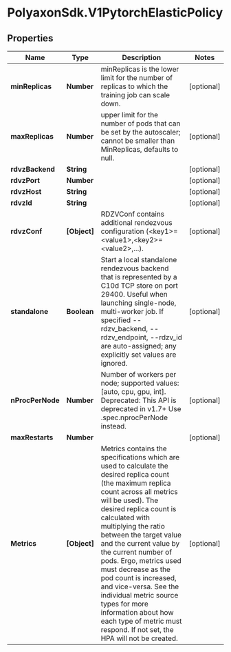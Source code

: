 # PolyaxonSdk.V1PytorchElasticPolicy

## Properties

Name | Type | Description | Notes
------------ | ------------- | ------------- | -------------
**minReplicas** | **Number** | minReplicas is the lower limit for the number of replicas to which the training job can scale down. | [optional] 
**maxReplicas** | **Number** | upper limit for the number of pods that can be set by the autoscaler; cannot be smaller than MinReplicas, defaults to null. | [optional] 
**rdvzBackend** | **String** |  | [optional] 
**rdvzPort** | **Number** |  | [optional] 
**rdvzHost** | **String** |  | [optional] 
**rdvzId** | **String** |  | [optional] 
**rdvzConf** | **[Object]** | RDZVConf contains additional rendezvous configuration (&lt;key1&gt;&#x3D;&lt;value1&gt;,&lt;key2&gt;&#x3D;&lt;value2&gt;,...). | [optional] 
**standalone** | **Boolean** | Start a local standalone rendezvous backend that is represented by a C10d TCP store on port 29400. Useful when launching single-node, multi-worker job. If specified --rdzv_backend, --rdzv_endpoint, --rdzv_id are auto-assigned; any explicitly set values are ignored. | [optional] 
**nProcPerNode** | **Number** | Number of workers per node; supported values: [auto, cpu, gpu, int]. Deprecated: This API is deprecated in v1.7+ Use .spec.nprocPerNode instead. | [optional] 
**maxRestarts** | **Number** |  | [optional] 
**Metrics** | **[Object]** | Metrics contains the specifications which are used to calculate the desired replica count (the maximum replica count across all metrics will be used).  The desired replica count is calculated with multiplying the ratio between the target value and the current value by the current number of pods. Ergo, metrics used must decrease as the pod count is increased, and vice-versa.  See the individual metric source types for more information about how each type of metric must respond. If not set, the HPA will not be created. | [optional] 


